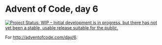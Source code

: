 # Advent of Code, day 6

[![Project Status: WIP – Initial development is in progress, but there has not yet been a stable, usable release suitable for the public.](http://www.repostatus.org/badges/0.1.0/wip.svg)](http://www.repostatus.org/#wip)

For http://adventofcode.com/day/6.

